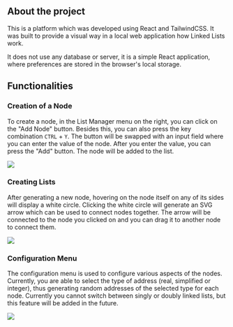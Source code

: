 ## About the project

This is a platform which was developed using React and TailwindCSS. It was built to provide a visual way in a local web application how Linked Lists work.

It does not use any database or server, it is a simple React application, where preferences are stored in the browser's local storage.

## Functionalities

### Creation of a Node

To create a node, in the List Manager menu on the right, you can click on the "Add Node" button. Besides this, you can also press the key combination <code>CTRL</code> + <code>Y</code>. The button will be swapped with an input field where you can enter the value of the node. After you enter the value, you can press the "Add" button. The node will be added to the list.

<img src="/img/portfolio-imgs/vll-node-creation.png" />

### Creating Lists

After generating a new node, hovering on the node itself on any of its sides will display a white circle. Clicking the white circle will generate an SVG arrow which can be used to connect nodes together. The arrow will be connected to the node you clicked on and you can drag it to another node to connect them.

<img src="/img/portfolio-imgs/vll-live.gif" />

### Configuration Menu

The configuration menu is used to configure various aspects of the nodes. Currently, you are able to select the type of address (real, simplified or integer), thus generating random addresses of the selected type for each node. Currently you cannot switch between singly or doubly linked lists, but this feature will be added in the future.

<img src="/img/portfolio-imgs/vll-config.gif" />
